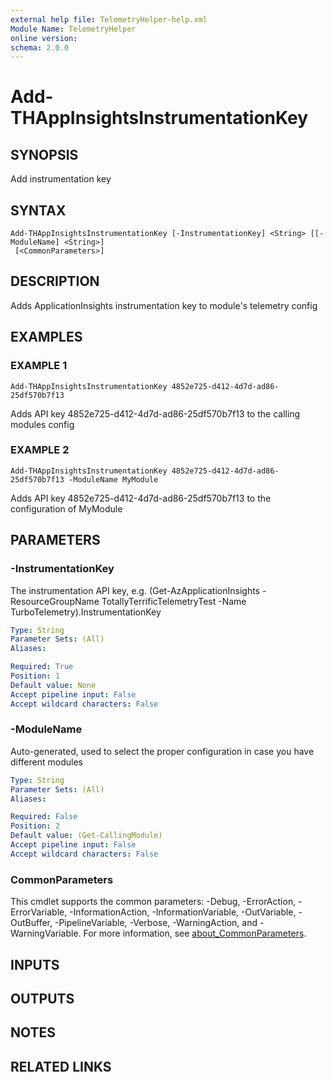 ```yaml
---
external help file: TelemetryHelper-help.xml
Module Name: TelemetryHelper
online version:
schema: 2.0.0
---
```


# Add-THAppInsightsInstrumentationKey

## SYNOPSIS
Add instrumentation key

## SYNTAX

```
Add-THAppInsightsInstrumentationKey [-InstrumentationKey] <String> [[-ModuleName] <String>]
 [<CommonParameters>]
```

## DESCRIPTION
Adds ApplicationInsights instrumentation key to module's telemetry config

## EXAMPLES

### EXAMPLE 1
```
Add-THAppInsightsInstrumentationKey 4852e725-d412-4d7d-ad86-25df570b7f13
```

Adds API key 4852e725-d412-4d7d-ad86-25df570b7f13 to the calling modules config

### EXAMPLE 2
```
Add-THAppInsightsInstrumentationKey 4852e725-d412-4d7d-ad86-25df570b7f13 -ModuleName MyModule
```

Adds API key 4852e725-d412-4d7d-ad86-25df570b7f13 to the configuration of MyModule

## PARAMETERS

### -InstrumentationKey
The instrumentation API key, e.g.
(Get-AzApplicationInsights -ResourceGroupName TotallyTerrificTelemetryTest -Name TurboTelemetry).InstrumentationKey

```yaml
Type: String
Parameter Sets: (All)
Aliases:

Required: True
Position: 1
Default value: None
Accept pipeline input: False
Accept wildcard characters: False
```

### -ModuleName
Auto-generated, used to select the proper configuration in case you have different modules

```yaml
Type: String
Parameter Sets: (All)
Aliases:

Required: False
Position: 2
Default value: (Get-CallingModule)
Accept pipeline input: False
Accept wildcard characters: False
```

### CommonParameters
This cmdlet supports the common parameters: -Debug, -ErrorAction, -ErrorVariable, -InformationAction, -InformationVariable, -OutVariable, -OutBuffer, -PipelineVariable, -Verbose, -WarningAction, and -WarningVariable. For more information, see [about_CommonParameters](http://go.microsoft.com/fwlink/?LinkID=113216).

## INPUTS

## OUTPUTS

## NOTES

## RELATED LINKS
